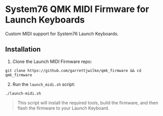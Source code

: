 # System76 QMK MIDI Firmware for Launch Keyboards

Custom MIDI support for System76 Launch Keyboards.

## Installation
1) Clone the Launch MIDI Firmware repo:

```
git clone https://github.com/garrettjwilke/qmk_firmware && cd qmk_firmware
```

2) Run the `launch_midi.sh` script:

 ```
./launch-midi.sh
```

> This script will install the required tools, build the firmware, and then flash the firmware to your Launch Keyboard.
